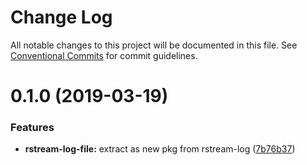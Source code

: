# Change Log

All notable changes to this project will be documented in this file.
See [Conventional Commits](https://conventionalcommits.org) for commit guidelines.



# 0.1.0 (2019-03-19)


### Features

* **rstream-log-file:** extract as new pkg from rstream-log ([7b76b37](https://github.com/thi-ng/umbrella/commit/7b76b37))
